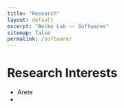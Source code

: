 ```yaml
---
title: "Research"
layout: default
excerpt: "Beiko Lab -- Softwares"
sitemap: false
permalink: /software/
---
```


# Research Interests

- Arete
- 